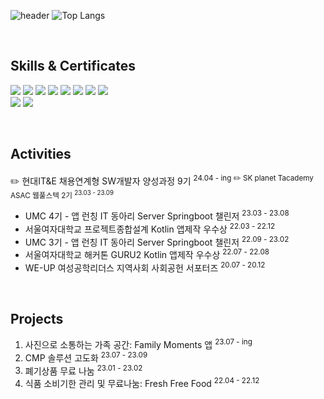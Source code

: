 ![header](https://capsule-render.vercel.app/api?type=waving&color=88C9F2&text=Minjeong's%20GitHub%20&animation=twinkling&fontSize=35&fontAlignY=35&fontAlign=50&height=250&fontColor=FFFFFF&desc=Backend-Developer&descSize=20&descAlignY=50)
![Top Langs](https://github-readme-stats.vercel.app/api/top-langs/?username=serak0310&hide=jupyter%20notebook&layout=compact)

<br>

## Skills & Certificates
<img src="https://img.shields.io/badge/Java-ED8B00?style=for-the-badge&logo=openjdk&logoColor=white"/></t>
<img src="https://img.shields.io/badge/Kotlin-0095D5?&style=for-the-badge&logo=kotlin&logoColor=white"/> 
<img src="https://img.shields.io/badge/Python-14354C?style=for-the-badge&logo=python&logoColor=white"/>
<img src="https://img.shields.io/badge/Spring-6DB33F?style=for-the-badge&logo=Spring&logoColor=white"/>
<img src="https://img.shields.io/badge/Spring Boot-6DB33F?style=for-the-badge&logo=SpringBoot&logoColor=white"/>
<img src="https://img.shields.io/badge/Android-3DDC84?style=for-the-badge&logo=android&logoColor=white"/>
<img src="https://img.shields.io/badge/MySQL-4479A1?style=for-the-badge&logo=Mysql&logoColor=white"/>
<img src="https://img.shields.io/badge/Amazon_AWS-FF9900?style=for-the-badge&logo=amazonaws&logoColor=white"/>
<br>
<img src="https://img.shields.io/badge/정보처리기사-000000?style=for-the-badge"/> </t>
<img src="https://img.shields.io/badge/SQLD-000000?style=for-the-badge"/>

<br>

## Activities
:pencil2: 현대IT&E 채용연계형 SW개발자 양성과정 9기 <sup>24.04 - ing
:pencil2: SK planet Tacademy ASAC 웹풀스텍 2기 <sup>23.03 - 23.09
- UMC 4기 - 앱 런칭 IT 동아리 Server Springboot 챌린저 <sup>23.03 - 23.08
- 서울여자대학교 프로젝트종합설계 Kotlin 앱제작 우수상 <sup>22.03 - 22.12
- UMC 3기 - 앱 런칭 IT 동아리 Server Springboot 챌린저 <sup>22.09 - 23.02
- 서울여자대학교 해커톤 GURU2 Kotlin 앱제작 우수상 <sup>22.07 - 22.08
- WE-UP 여성공학리더스 지역사회 사회공헌 서포터즈 <sup>20.07 - 20.12

<br>

## Projects

1. 사진으로 소통하는 가족 공간: Family Moments 앱 <sup>23.07 - ing</sup>
2. CMP 솔루션 고도화 <sup>23.07 - 23.09</sup>
3. 폐기상품 무료 나눔 <sup>23.01 - 23.02</sup>
4. 식품 소비기한 관리 및 무료나눔: Fresh Free Food <sup>22.04 - 22.12</sup>

